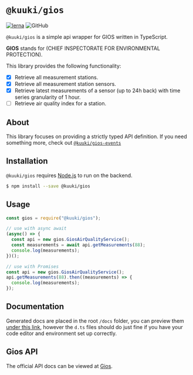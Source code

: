 # `@kuuki/gios`
[![lerna](https://img.shields.io/badge/maintained%20with-lerna-cc00ff.svg)](https://lerna.js.org/)
![GitHub](https://img.shields.io/github/license/dacturne/kuuki)

`@kuuki/gios` is a simple api wrapper for GIOS written in TypeScript.

**GIOS** stands for (CHIEF INSPECTORATE FOR ENVIRONMENTAL PROTECTION).

This library provides the following functionality:
  - [x] Retrieve all measurement stations.
  - [x] Retrieve all measurement station sensors.
  - [x] Retrieve latest measurements of a sensor (up to 24h back) with time series granularity of 1 hour.
  - [ ] Retrieve air quality index for a station.

## About
This library focuses on providing a strictly typed API definition.
If you need something more, check out [`@kuuki/gios-events`](https://dacturne.github.io/kuuki/gios-events/)

## Installation

`@kuuki/gios` requires [Node.js](https://nodejs.org/) to run on the backend.

```sh
$ npm install --save @kuuki/gios
```

## Usage
```javascript
const gios = require("@kuuki/gios");

// use with async await
(async() => {
  const api = new gios.GiosAirQualityService();
  const measurements = await api.getMeasurements(88);
  console.log(measurements);
})();

// use with Promises
const api = new gios.GiosAirQualityService();
api.getMeasurements(88).then((measurements) => {
  console.log(measurements);
});
```

## Documentation
Generated docs are placed in the root `/docs` folder, you can preview them [under this link](https://dacturne.github.io/kuuki/gios/), however the `d.ts` files should do just fine if you have your code editor and environment set up correctly.

## Gios API
The official API docs can be viewed at [Gios](https://powietrze.gios.gov.pl/pjp/content/api?lang=en).
